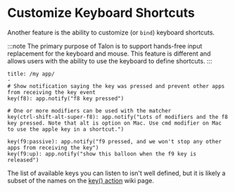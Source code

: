 # Customize Keyboard Shortcuts

Another feature is the ability to customize (or `bind`) keyboard shortcuts.

:::note
The primary purpose of Talon is to support hands-free input replacement for the keyboard and mouse.
This feature is different and allows users with the ability to use the keyboard to define shortcuts.
:::

```talon
title: /my app/
-
# Show notification saying the key was pressed and prevent other apps from receiving the key event
key(f8): app.notify("f8 key pressed")

# One or more modifiers can be used with the matcher
key(ctrl-shift-alt-super-f8): app.notify("Lots of modifiers and the f8 key pressed. Note that alt is option on Mac. Use cmd modifier on Mac to use the apple key in a shortcut.")

key(f9:passive): app.notify("f9 pressed, and we won't stop any other apps from receiving the key")
key(f9:up): app.notify("show this balloon when the f9 key is released")
```

The list of available keys you can listen to isn't well defined, but it is likely a subset of the names on the [key() action](../Talon%20Library%20Reference/Actions/key_action.md) wiki page.
